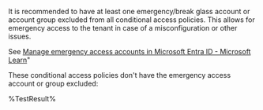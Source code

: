 It is recommended to have at least one emergency/break glass account or account group excluded from all conditional access policies.
This allows for emergency access to the tenant in case of a misconfiguration or other issues.

See [Manage emergency access accounts in Microsoft Entra ID - Microsoft Learn](https://learn.microsoft.com/entra/identity/role-based-access-control/security-emergency-access)"

<!--- Results --->
These conditional access policies don't have the emergency access account or group excluded:

%TestResult%